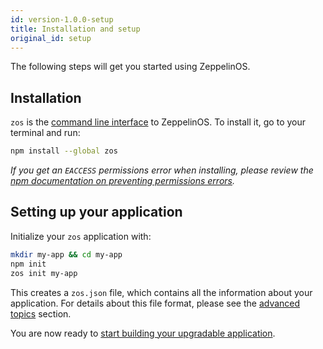 ```yaml
---
id: version-1.0.0-setup
title: Installation and setup
original_id: setup
---
```


The following steps will get you started using ZeppelinOS.

## Installation

`zos` is the [command line interface](https://github.com/zeppelinos/zos-cli) to ZeppelinOS. To install it, go to your terminal and run:

```sh
npm install --global zos
```

_If you get an `EACCESS` permissions error when installing, please review the [npm documentation on preventing permissions errors](https://docs.npmjs.com/getting-started/fixing-npm-permissions)._

## Setting up your application

Initialize your `zos` application with:

```sh
mkdir my-app && cd my-app
npm init
zos init my-app
```

This creates a `zos.json` file, which contains all the information about your application. For details about this file format, please see the [advanced topics](advanced.md#format-of-zosjson-and-zos-network-json-files) section. 

You are now ready to [start building your upgradable application](building.md).
